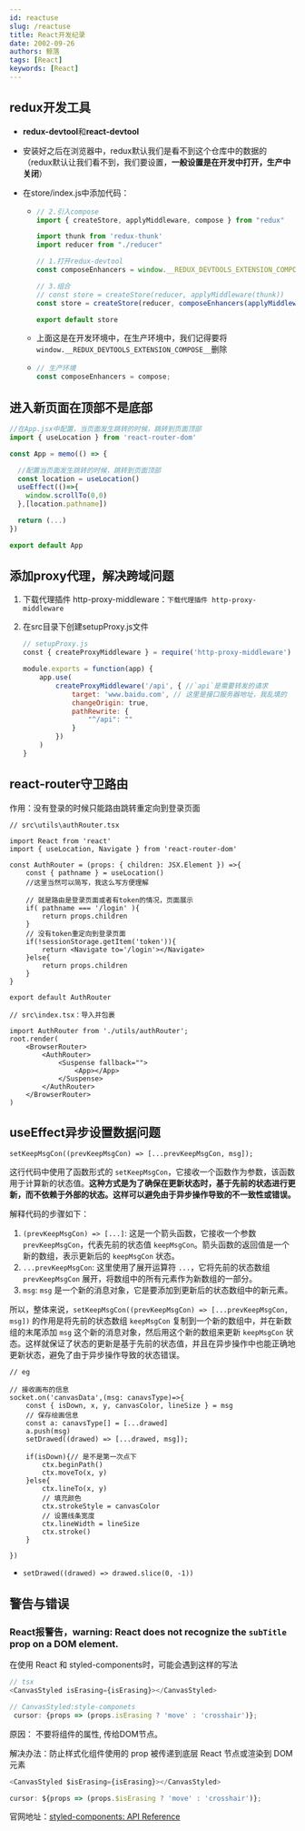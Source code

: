 ```yaml
---
id: reactuse
slug: /reactuse
title: React开发纪录
date: 2002-09-26
authors: 鲸落
tags: [React]
keywords: [React]
---
```


## redux开发工具

- **redux-devtool**和**react-devtool**

- 安装好之后在浏览器中，redux默认我们是看不到这个仓库中的数据的（redux默认让我们看不到，我们要设置，**一般设置是在开发中打开，生产中关闭**）

- 在store/index.js中添加代码：

  - ```js
    // 2.引入compose
    import { createStore, applyMiddleware, compose } from "redux"
    
    import thunk from 'redux-thunk'
    import reducer from "./reducer"
    
    // 1.打开redux-devtool
    const composeEnhancers = window.__REDUX_DEVTOOLS_EXTENSION_COMPOSE__ || compose;
    
    // 3.组合
    // const store = createStore(reducer, applyMiddleware(thunk))
    const store = createStore(reducer, composeEnhancers(applyMiddleware(thunk)))
    
    export default store
    ```

  - 上面这是在开发环境中，在生产环境中，我们记得要将`window.__REDUX_DEVTOOLS_EXTENSION_COMPOSE__`删除

  - ```js
    // 生产环境
    const composeEnhancers = compose;
    ```



## 进入新页面在顶部不是底部

```jsx
//在App.jsx中配置，当页面发生跳转的时候，跳转到页面顶部
import { useLocation } from 'react-router-dom'

const App = memo(() => {

  //配置当页面发生跳转的时候，跳转到页面顶部
  const location = useLocation()
  useEffect(()=>{
    window.scrollTo(0,0)
  },[location.pathname])

  return (...)
})

export default App
```



## 添加proxy代理，解决跨域问题

1. 下载代理插件 http-proxy-middleware：`下载代理插件 http-proxy-middleware`

2. 在src目录下创建setupProxy.js文件

   ```js
   // setupProxy.js
   const { createProxyMiddleware } = require('http-proxy-middleware')
   
   module.exports = function(app) {
       app.use(
           createProxyMiddleware('/api', { //`api`是需要转发的请求 
               target: 'www.baidu.com', // 这里是接口服务器地址，我乱填的
               changeOrigin: true,
               pathRewrite: {
                   "^/api": ""
               }
           })
       )
   }
   ```



## react-router守卫路由

作用：没有登录的时候只能路由跳转重定向到登录页面

```tsx
// src\utils\authRouter.tsx

import React from 'react'
import { useLocation, Navigate } from 'react-router-dom'

const AuthRouter = (props: { children: JSX.Element }) =>{
    const { pathname } = useLocation()
	//这里当然可以简写，我这么写方便理解
    
    // 就是路由是登录页面或者有token的情况，页面展示
    if( pathname === '/login' ){
        return props.children
    }
    // 没有token重定向到登录页面
    if(!sessionStorage.getItem('token')){
        return <Navigate to='/login'></Navigate>
    }else{
        return props.children
    }
}

export default AuthRouter
```

```tsx
// src\index.tsx：导入并包裹

import AuthRouter from './utils/authRouter';
root.render(
    <BrowserRouter>
        <AuthRouter>
            <Suspense fallback="">
                <App></App>
            </Suspense>
        </AuthRouter>
    </BrowserRouter>
)
```





## useEffect异步设置数据问题

`setKeepMsgCon((prevKeepMsgCon) => [...prevKeepMsgCon, msg]);`

这行代码中使用了函数形式的 `setKeepMsgCon`，它接收一个函数作为参数，该函数用于计算新的状态值。**这种方式是为了确保在更新状态时，基于先前的状态进行更新，而不依赖于外部的状态。这样可以避免由于异步操作导致的不一致性或错误。**

解释代码的步骤如下：

1. `(prevKeepMsgCon) => [...]`: 这是一个箭头函数，它接收一个参数 `prevKeepMsgCon`，代表先前的状态值 `keepMsgCon`。箭头函数的返回值是一个新的数组，表示更新后的 `keepMsgCon` 状态。
2. `...prevKeepMsgCon`: 这里使用了展开运算符 `...`，它将先前的状态数组 `prevKeepMsgCon` 展开，将数组中的所有元素作为新数组的一部分。
3. `msg`: `msg` 是一个新的消息对象，它是要添加到更新后的状态数组中的新元素。

所以，整体来说，`setKeepMsgCon((prevKeepMsgCon) => [...prevKeepMsgCon, msg])` 的作用是将先前的状态数组 `keepMsgCon` 复制到一个新的数组中，并在新数组的末尾添加 `msg` 这个新的消息对象，然后用这个新的数组来更新 `keepMsgCon` 状态。这样就保证了状态的更新是基于先前的状态值，并且在异步操作中也能正确地更新状态，避免了由于异步操作导致的状态错误。

```tsx
// eg

// 接收画布的信息
socket.on('canvasData',(msg: canavsType)=>{
    const { isDown, x, y, canvasColor, lineSize } = msg
    // 保存绘画信息
    const a: canavsType[] = [...drawed]
    a.push(msg)
    setDrawed((drawed) => [...drawed, msg]);

    if(isDown){// 是不是第一次点下
        ctx.beginPath()
        ctx.moveTo(x, y)
    }else{
        ctx.lineTo(x, y)
        // 填充颜色
        ctx.strokeStyle = canvasColor
        // 设置线条宽度
        ctx.lineWidth = lineSize
        ctx.stroke()
    }

})
```

- `setDrawed((drawed) => drawed.slice(0, -1))`



## 警告与错误

### React报警告，warning: React does not recognize the `subTitle` prop on a DOM element.

在使用 React 和 styled-components时，可能会遇到这样的写法

```ts
// tsx
<CanvasStyled isErasing={isErasing}></CanvasStyled>

// CanvasStyled:style-componets
 cursor: {props => (props.isErasing ? 'move' : 'crosshair')};
```

原因： 不要将组件的属性, 传给DOM节点。

解决办法：防止样式化组件使用的 prop 被传递到底层 React 节点或渲染到 DOM 元素

```ts
<CanvasStyled $isErasing={isErasing}></CanvasStyled>

cursor: ${props => (props.$isErasing ? 'move' : 'crosshair')};
```

官网地址：[styled-components: API Reference](https://styled-components.com/docs/api#transient-props)
